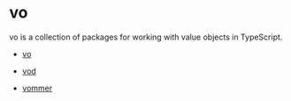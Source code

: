 # vo

vo is a collection of packages for working with value objects in TypeScript.

- [vo](packages/vo)

- [vod](packages/vod)

- [vommer](packages/vommer)
